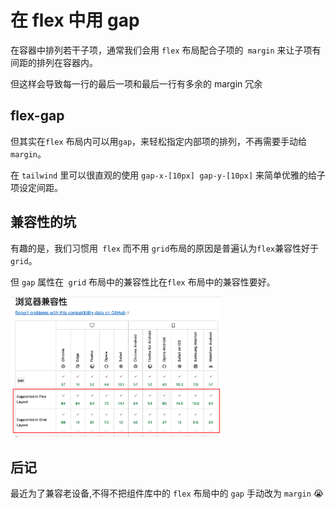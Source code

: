 # 在 flex 中用 gap

在容器中排列若干子项，通常我们会用 `flex` 布局配合子项的` margin` 来让子项有间距的排列在容器内。

但这样会导致每一行的最后一项和最后一行有多余的 margin 冗余

## flex-gap

但其实在`flex` 布局内可以用`gap`，来轻松指定内部项的排列，不再需要手动给 `margin`。

在 `tailwind` 里可以很直观的使用 `gap-x-[10px] gap-y-[10px]` 来简单优雅的给子项设定间距。

## 兼容性的坑

有趣的是，我们习惯用` flex` 而不用 `grid`布局的原因是普遍认为` flex `兼容性好于`grid`。

但 `gap` 属性在` grid` 布局中的兼容性比在`flex` 布局中的兼容性要好。

<img src="./img/image-20240822173339977.png" alt="image-20240822173339977" style="zoom: 33%;" />

## 后记

最近为了兼容老设备,不得不把组件库中的 `flex` 布局中的 `gap` 手动改为 `margin` 😭
